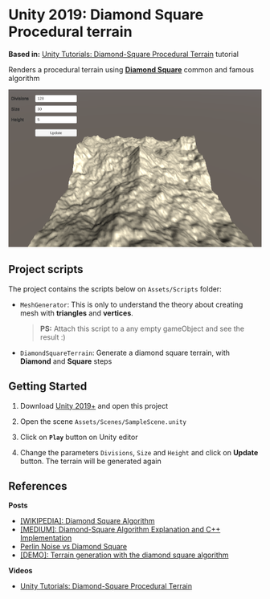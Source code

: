 # Unity 2019: Diamond Square Procedural terrain

**Based in:** [Unity Tutorials: Diamond-Square Procedural Terrain](https://www.youtube.com/watch?v=1HV8GbFnCik) tutorial

Renders a procedural terrain using **[Diamond Square](https://en.wikipedia.org/wiki/Diamond-square_algorithm)** common and famous algorithm

![Screenshot](Images/Screenshot.png)


## Project scripts

The project contains the scripts below on `Assets/Scripts` folder:

- `MeshGenerator`: This is only to understand the theory about creating mesh with **triangles** and **vertices**.
 
  >**PS:** Attach this script to a any empty gameObject and see the result :)
- `DiamondSquareTerrain`: Generate a diamond square terrain, with **Diamond** and **Square** steps

## Getting Started

1. Download [Unity 2019+](https://store.unity.com/) and open this project

2. Open the scene `Assets/Scenes/SampleScene.unity`

3. Click on **`Play`** button on Unity editor

4. Change the parameters `Divisions`, `Size` and `Height` and click on **Update** button. The terrain will be generated again

## References

**Posts**

   - [[WIKIPEDIA]: Diamond Square Algorithm](https://en.wikipedia.org/wiki/Diamond-square_algorithm)
   - [[MEDIUM]: Diamond-Square Algorithm Explanation and C++ Implementation](https://medium.com/@nickobrien/diamond-square-algorithm-explanation-and-c-implementation-5efa891e486f)
   - [Perlin Noise vs Diamond Square](https://dknazar.wordpress.com/portfolio/perlin-noise-vs-diamond-square/)
   - [[DEMO]: Terrain generation with the diamond square algorithm](http://www.paulboxley.com/blog/2011/03/terrain-generation-mark-one)

**Videos**

  - [Unity Tutorials: Diamond-Square Procedural Terrain](https://www.youtube.com/watch?v=1HV8GbFnCik)
